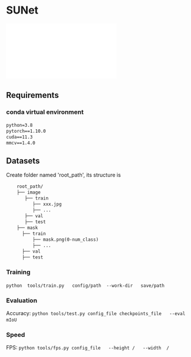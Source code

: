 # SUNet

![teaser](pic/net.pdf)

## Requirements
### conda virtual environment 
```
python=3.8 
pytorch==1.10.0
cuda==11.3 
mmcv==1.4.0
```
## Datasets
Create folder named 'root_path', its structure is  
```
    root_path/
    ├── image
       ├── train
          ├── xxx.jpg
          ├── ...
       ├── val
       ├── test
    ├── mask
      ├── train
          ├── mask.png(0-num_class)
          ├── ...
      ├── val
      ├── test
```

### Training
`python  tools/train.py   config/path  --work-dir   save/path `
### Evaluation
Accuracy:
`python tools/test.py config_file checkpoints_file   --eval mIoU  `
### Speed
FPS:
`python tools/fps.py config_file   --height /   --width  /`
